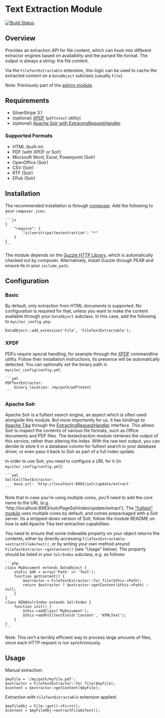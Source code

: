 # Text Extraction Module

[![Build Status](https://secure.travis-ci.org/silverstripe-labs/silverstripe-textextraction.png)](http://travis-ci.org/silverstripe-labs/silverstripe-textextraction)

## Overview

Provides an extraction API for file content, which can hook into different extractor
engines based on availability and the parsed file format.
The output is always a string: the file content.

Via the `FileTextExtractable` extension, this logic can be used to 
cache the extracted content on a `DataObject` subclass (usually `File`).

Note: Previously part of the [sphinx module](https://github.com/silverstripe/silverstripe-sphinx).

## Requirements

 * SilverStripe 3.1
 * (optional) [XPDF](http://www.foolabs.com/xpdf/) (`pdftotext` utility)
 * (optional) [Apache Solr with ExtracingRequestHandler](http://wiki.apache.org/solr/ExtractingRequestHandler)

### Supported Formats

 * HTML (built-in)
 * PDF (with XPDF or Solr)
 * Microsoft Word, Excel, Powerpoint (Solr)
 * OpenOffice (Solr)
 * CSV (Solr)
 * RTF (Solr)
 * EPub (Solr)

## Installation

The recommended installation is through [composer](http://getcomposer.org).
Add the following to your `composer.json`:

	```js
	{
		"require": {
			"silverstripe/textextraction": "*"
		}
	}
	```

The module depends on the [Guzzle HTTP Library](http://guzzlephp.org),
which is automatically checked out by composer. Alternatively, install Guzzle
through PEAR and ensure its in your `include_path`.

## Configuration

### Basic

By default, only extraction from HTML documents is supported.
No configuration is required for that, unless you want to make
the content available through your `DataObject` subclass.
In this case, add the following to `mysite/_config.php`:

	DataObject::add_extension('File', 'FileTextExtractable');

### XPDF

PDFs require special handling, for example through the [XPDF](http://www.foolabs.com/xpdf/)
commandline utility. Follow their installation instructions, its presence will be automatically
detected. You can optionally set the binary path in `mysite/_config/config.yml`:

	```yml
	PDFTextExtractor:
		binary_location: /my/path/pdftotext
	```

### Apache Solr

Apache Solr is a fulltext search engine, an aspect which is often used
alongside this module. But more importantly for us, it has bindings to [Apache Tika](http://tika.apache.org/)
through the [ExtractingRequestHandler](http://wiki.apache.org/solr/ExtractingRequestHandler) interface.
This allows Solr to inspect the contents of various file formats, such as Office documents and PDF files.
The textextraction module retrieves the output of this service, rather than altering the index.
With the raw text output, you can decide to store it in a database column for fulltext search
in your database driver, or even pass it back to Solr as part of a full index update.

In order to use Solr, you need to configure a URL for it (in `mysite/_config/config.yml`):

	```yml
	SolrCellTextExtractor:
		base_url: 'http://localhost:8983/solr/update/extract'
	```

Note that in case you're using multiple cores, you'll need to add the core name to the URL 
(e.g. 'http://localhost:8983/solr/PageSolrIndex/update/extract').
The ["fulltext" module](https://github.com/silverstripe-labs/silverstripe-fulltextsearch)
uses multiple cores by default, and comes prepackaged with a Solr server.
Its a stripped-down version of Solr, follow the module README on how to add
Apache Tika text extraction capabilities.

You need to ensure that some indexable property on your object
returns the contents, either by directly accessing `FileTextExtractable->extractFileAsText()`,
or by writing your own method around `FileTextExtractor->getContent()` (see "Usage" below).
The property should be listed in your `SolrIndex` subclass, e.g. as follows:

	```php
	class MyDocument extends DataObject {
		static $db = array('Path' => 'Text');
		function getContent() {
			$extractor = FileTextExtractor::for_file($this->Path);
			return $extractor ? $extractor->getContent($this->Path) : null;		
		}
	}
	class NZQASolrIndex extends SolrIndex {
		function init() {
			$this->addClass('MyDocument');
			$this->addFulltextField('Content', 'HTMLText');
		}
	}
	```

Note: This isn't a terribly efficient way to process large amounts of files, since 
each HTTP request is run synchronously.

## Usage

Manual extraction:

	$myFile = '/my/path/myfile.pdf';
	$extractor = FileTextExtractor::for_file($myFile);
	$content = $extractor->getContent($myFile);

Extraction with `FileTextExtractable` extension applied:

	$myFileObj = File::get()->First();
	$content = $myFileObj->extractFileAsText();